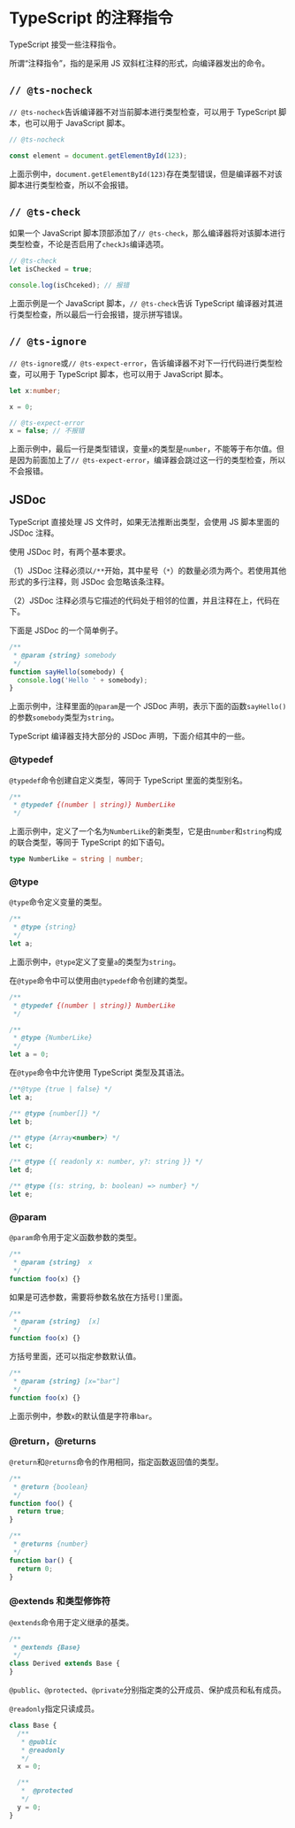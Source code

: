 # TypeScript 的注释指令

TypeScript 接受一些注释指令。

所谓“注释指令”，指的是采用 JS 双斜杠注释的形式，向编译器发出的命令。

## `// @ts-nocheck`

`// @ts-nocheck`告诉编译器不对当前脚本进行类型检查，可以用于 TypeScript 脚本，也可以用于 JavaScript 脚本。

```javascript
// @ts-nocheck

const element = document.getElementById(123);
```

上面示例中，`document.getElementById(123)`存在类型错误，但是编译器不对该脚本进行类型检查，所以不会报错。

## `// @ts-check`

如果一个 JavaScript 脚本顶部添加了`// @ts-check`，那么编译器将对该脚本进行类型检查，不论是否启用了`checkJs`编译选项。

```javascript
// @ts-check
let isChecked = true;

console.log(isChceked); // 报错
```

上面示例是一个 JavaScript 脚本，`// @ts-check`告诉 TypeScript 编译器对其进行类型检查，所以最后一行会报错，提示拼写错误。

## `// @ts-ignore`

`// @ts-ignore`或`// @ts-expect-error`，告诉编译器不对下一行代码进行类型检查，可以用于 TypeScript 脚本，也可以用于 JavaScript 脚本。

```typescript
let x:number;

x = 0;

// @ts-expect-error
x = false; // 不报错
```

上面示例中，最后一行是类型错误，变量`x`的类型是`number`，不能等于布尔值。但是因为前面加上了`// @ts-expect-error`，编译器会跳过这一行的类型检查，所以不会报错。

## JSDoc

TypeScript 直接处理 JS 文件时，如果无法推断出类型，会使用 JS 脚本里面的 JSDoc 注释。

使用 JSDoc 时，有两个基本要求。

（1）JSDoc 注释必须以`/**`开始，其中星号（`*`）的数量必须为两个。若使用其他形式的多行注释，则 JSDoc 会忽略该条注释。

（2）JSDoc 注释必须与它描述的代码处于相邻的位置，并且注释在上，代码在下。

下面是 JSDoc 的一个简单例子。

```javascript
/**
 * @param {string} somebody
 */
function sayHello(somebody) {
  console.log('Hello ' + somebody);
}
```

上面示例中，注释里面的`@param`是一个 JSDoc 声明，表示下面的函数`sayHello()`的参数`somebody`类型为`string`。

TypeScript 编译器支持大部分的 JSDoc 声明，下面介绍其中的一些。

### @typedef

`@typedef`命令创建自定义类型，等同于 TypeScript 里面的类型别名。

```javascript
/**
 * @typedef {(number | string)} NumberLike
 */
```

上面示例中，定义了一个名为`NumberLike`的新类型，它是由`number`和`string`构成的联合类型，等同于 TypeScript 的如下语句。

```typescript
type NumberLike = string | number;
```

### @type

`@type`命令定义变量的类型。

```javascript
/**
 * @type {string}
 */
let a;
```

上面示例中，`@type`定义了变量`a`的类型为`string`。

在`@type`命令中可以使用由`@typedef`命令创建的类型。

```javascript
/**
 * @typedef {(number | string)} NumberLike
 */

/**
 * @type {NumberLike}
 */
let a = 0;
```

在`@type`命令中允许使用 TypeScript 类型及其语法。

```javascript
/**@type {true | false} */
let a;

/** @type {number[]} */
let b;

/** @type {Array<number>} */
let c;

/** @type {{ readonly x: number, y?: string }} */
let d;

/** @type {(s: string, b: boolean) => number} */
let e;
```

### @param

`@param`命令用于定义函数参数的类型。

```javascript
/**
 * @param {string}  x
 */
function foo(x) {}
```

如果是可选参数，需要将参数名放在方括号`[]`里面。

```javascript
/**
 * @param {string}  [x]
 */
function foo(x) {}
```

方括号里面，还可以指定参数默认值。

```javascript
/**
 * @param {string} [x="bar"]
 */
function foo(x) {}
```

上面示例中，参数`x`的默认值是字符串`bar`。

### @return，@returns

`@return`和`@returns`命令的作用相同，指定函数返回值的类型。

```javascript
/**
 * @return {boolean}
 */
function foo() {
  return true;
}

/**
 * @returns {number}
 */
function bar() {
  return 0;
}
```

### @extends 和类型修饰符

`@extends`命令用于定义继承的基类。

```javascript
/**
 * @extends {Base}
 */
class Derived extends Base {
}
```

`@public`、`@protected`、`@private`分别指定类的公开成员、保护成员和私有成员。

`@readonly`指定只读成员。

```javascript
class Base {
  /**
   * @public
   * @readonly
   */
  x = 0;

  /**
   *  @protected
   */
  y = 0;
}
```

